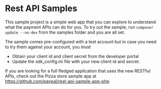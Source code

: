 Rest API Samples
===================


This sample project is a simple web app that you can explore to understand what the payment APIs can do for you. To try out the sample, run `composer update --no-dev` from the samples folder and you are all set.


The sample comes pre-configured with a test account but in case you need to try them against your account, you must
   
   * Obtain your client id and client secret from the developer portal
   * Update the sdk_config.ini file with your new client id and secret.
   
   
If you are looking for a full fledged application that uses the new RESTful APIs, check out the Pizza store sample app at https://github.com/paypal/rest-api-sample-app-php   
